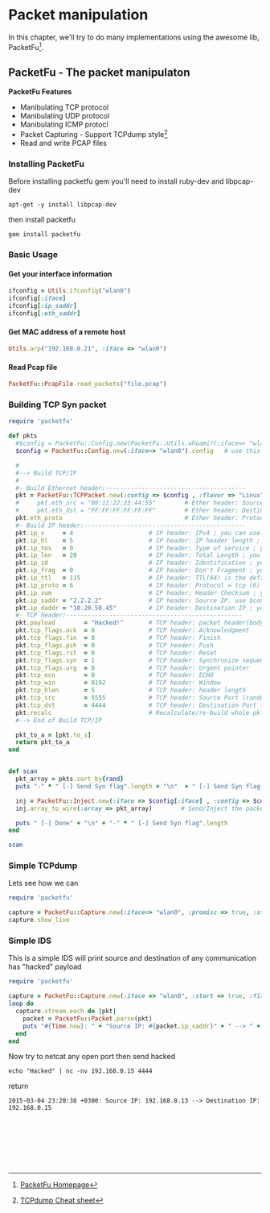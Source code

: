 # Packet manipulation
In this chapter, we'll try to do many implementations using the awesome lib, PacketFu[^1].


## PacketFu - The packet manipulaton

**PacketFu Features**
* Manibulating TCP protocol
* Manibulating UDP protocol
* Manibulating ICMP protocl
* Packet Capturing - Support TCPdump style[^2]
* Read and write PCAP files


### Installing PacketFu
Before installing packetfu gem you'll need to install ruby-dev and libpcap-dev
```
apt-get -y install libpcap-dev
```

then install packetfu
```
gem install packetfu
```

### Basic Usage

#### Get your interface information
```ruby
ifconfig = Utils.ifconfig("wlan0")
ifconfig[:iface]
ifconfig[:ip_saddr]
ifconfig[:eth_saddr]
```

#### Get MAC address of a remote host
```ruby
Utils.arp("192.168.0.21", :iface => "wlan0")
```

#### Read Pcap file
```ruby
PacketFu::PcapFile.read_packets("file.pcap")
```


### Building TCP Syn packet

```ruby
require 'packetfu'

def pkts
  #$config = PacketFu::Config.new(PacketFu::Utils.whoami?(:iface=> "wlan0")).config 	# set interface
  $config = PacketFu::Config.new(:iface=> "wlan0").config   # use this line instead of above if you face `whoami?': uninitialized constant PacketFu::Capture (NameError)

  #
  #--> Build TCP/IP
  #
  #- Build Ethernet header:---------------------------------------
  pkt = PacketFu::TCPPacket.new(:config => $config , :flavor => "Linux")    # IP header
  #     pkt.eth_src = "00:11:22:33:44:55"        # Ether header: Source MAC ; you can use: pkt.eth_header.eth_src
  #     pkt.eth_dst = "FF:FF:FF:FF:FF:FF"        # Ether header: Destination MAC ; you can use: pkt.eth_header.eth_dst
  pkt.eth_proto                                  # Ether header: Protocol ; you can use: pkt.eth_header.eth_proto
  #- Build IP header:---------------------------------------------
  pkt.ip_v     = 4                     # IP header: IPv4 ; you can use: pkt.ip_header.ip_v
  pkt.ip_hl    = 5                     # IP header: IP header length ; you can use: pkt.ip_header.ip_hl
  pkt.ip_tos   = 0                     # IP header: Type of service ; you can use: pkt.ip_header.ip_tos
  pkt.ip_len   = 20                    # IP header: Total Length ; you can use: pkt.ip_header.ip_len
  pkt.ip_id                            # IP header: Identification ; you can use: pkt.ip_header.ip_id
  pkt.ip_frag  = 0                     # IP header: Don't Fragment ; you can use: pkt.ip_header.ip_frag
  pkt.ip_ttl   = 115                   # IP header: TTL(64) is the default ; you can use: pkt.ip_header.ip_ttl
  pkt.ip_proto = 6                     # IP header: Protocol = tcp (6) ; you can use: pkt.ip_header.ip_proto
  pkt.ip_sum						   # IP header: Header Checksum ; you can use: pkt.ip_header.ip_sum
  pkt.ip_saddr = "2.2.2.2"             # IP header: Source IP. use $config[:ip_saddr] if you want your real IP ; you can use: pkt.ip_header.ip_saddr
  pkt.ip_daddr = "10.20.50.45"         # IP header: Destination IP ; you can use: pkt.ip_header.ip_daddr
  #- TCP header:-------------------------------------------------
  pkt.payload        = "Hacked!"       # TCP header: packet header(body)
  pkt.tcp_flags.ack  = 0               # TCP header: Acknowledgment
  pkt.tcp_flags.fin  = 0               # TCP header: Finish
  pkt.tcp_flags.psh  = 0               # TCP header: Push
  pkt.tcp_flags.rst  = 0               # TCP header: Reset
  pkt.tcp_flags.syn  = 1               # TCP header: Synchronize sequence numbers
  pkt.tcp_flags.urg  = 0               # TCP header: Urgent pointer
  pkt.tcp_ecn        = 0               # TCP header: ECHO
  pkt.tcp_win        = 8192            # TCP header: Window
  pkt.tcp_hlen       = 5               # TCP header: header length
  pkt.tcp_src        = 5555            # TCP header: Source Port (random is the default )
  pkt.tcp_dst        = 4444            # TCP header: Destination Port (make it random/range for general scanning)
  pkt.recalc                           # Recalculate/re-build whole pkt (should be at the end)
  #--> End of Build TCP/IP

  pkt_to_a = [pkt.to_s]
  return pkt_to_a
end


def scan
  pkt_array = pkts.sort_by{rand}
  puts "-" * " [-] Send Syn flag".length + "\n"  + " [-] Send Syn flag " + "\n"

  inj = PacketFu::Inject.new(:iface => $config[:iface] , :config => $config, :promisc => false)
  inj.array_to_wire(:array => pkt_array)		# Send/Inject the packet through connection

  puts " [-] Done" + "\n" + "-" * " [-] Send Syn flag".length
end

scan
```


### Simple TCPdump
Lets see how we can
```ruby
require 'packetfu'

capture = PacketFu::Capture.new(:iface=> "wlan0", :promisc => true, :start => true)
capture.show_live
```


### Simple IDS
This is a simple IDS will print source and destination of any communication has "hacked" payload
```ruby
require 'packetfu'

capture = PacketFu::Capture.new(:iface => "wlan0", :start => true, :filter => "ip")
loop do
  capture.stream.each do |pkt|
    packet = PacketFu::Packet.parse(pkt)
    puts "#{Time.now}: " + "Source IP: #{packet.ip_saddr}" + " --> " + "Destination IP: #{packet.ip_daddr}" if packet.payload =~ /hacked/i
  end
end
```
Now try to netcat any open port then send hacked
```
echo "Hacked" | nc -nv 192.168.0.15 4444
```
return
```
2015-03-04 23:20:38 +0300: Source IP: 192.168.0.13 --> Destination IP: 192.168.0.15
```

<br><br><br>
---
[^1]: [PacketFu Homepage](https://github.com/packetfu/packetfu)
[^2]: [TCPdump Cheat sheet](http://packetlife.net/media/library/12/tcpdump.pdf)
